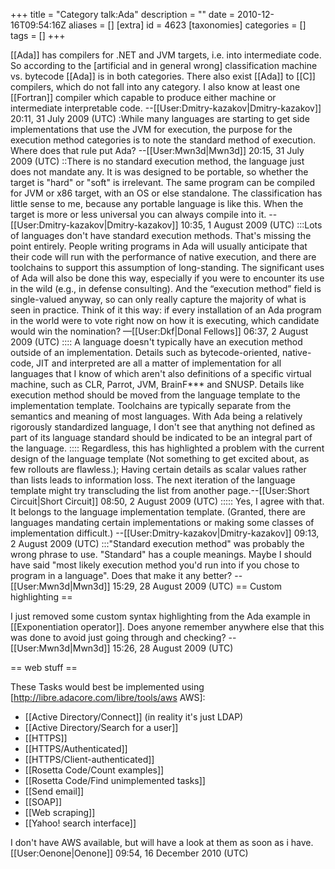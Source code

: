 +++
title = "Category talk:Ada"
description = ""
date = 2010-12-16T09:54:16Z
aliases = []
[extra]
id = 4623
[taxonomies]
categories = []
tags = []
+++

[[Ada]] has compilers for .NET and JVM targets, i.e. into intermediate code. So according to the [artificial and in general wrong] classification machine vs. bytecode [[Ada]] is in both categories. There also exist [[Ada]] to [[C]] compilers, which do not fall into any category. I also know at least one [[Fortran]] compiler which capable to produce either machine or intermediate interpretable code. --[[User:Dmitry-kazakov|Dmitry-kazakov]] 20:11, 31 July 2009 (UTC)
:While many languages are starting to get side implementations that use the JVM for execution, the purpose for the execution method categories is to note the standard method of execution. Where does that rule put Ada? --[[User:Mwn3d|Mwn3d]] 20:15, 31 July 2009 (UTC)
::There is no standard execution method, the language just does not mandate any. It is was designed to be portable, so whether the target is "hard" or "soft" is irrelevant. The same program can be compiled for JVM or x86 target, with an OS or else standalone. The classification has little sense to me, because any portable language is like this. When the target is more or less universal you can always compile into it. --[[User:Dmitry-kazakov|Dmitry-kazakov]] 10:35, 1 August 2009 (UTC)
:::Lots of languages don't have standard execution methods. That's missing the point entirely. People writing programs in Ada will usually anticipate that their code will run with the performance of native execution, and there are toolchains to support this assumption of long-standing. The significant uses of Ada will also be done this way, especially if you were to encounter its use in the wild (e.g., in defense consulting). And the “execution method” field is single-valued anyway, so can only really capture the majority of what is seen in practice. Think of it this way: if every installation of an Ada program in the world were to vote right now on how it is executing, which candidate would win the nomination? —[[User:Dkf|Donal Fellows]] 06:37, 2 August 2009 (UTC)
:::: A language doesn't typically have an execution method outside of an implementation.  Details such as bytecode-oriented, native-code, JIT and interpreted are all a matter of implementation for all languages that I know of which aren't also definitions of a specific virtual machine, such as CLR, Parrot, JVM, BrainF*** and SNUSP.  Details like execution method should be moved from the language template to the implementation template.  Toolchains are typically separate from the semantics and meaning of most languages.  With Ada being a relatively rigorously standardized language, I don't see that anything not defined as part of its language standard should be indicated to be an integral part of the language.
:::: Regardless, this has highlighted a problem with the current design of the language template (Not something to get excited about, as few rollouts are flawless.); Having certain details as scalar values rather than lists leads to information loss.  The next iteration of the language template might try transcluding the list from another page.--[[User:Short Circuit|Short Circuit]] 08:50, 2 August 2009 (UTC)
::::: Yes, I agree with that. It belongs to the language implementation template. (Granted, there are languages mandating certain implementations or making some classes of implementation difficult.) --[[User:Dmitry-kazakov|Dmitry-kazakov]] 09:13, 2 August 2009 (UTC)
:::"Standard execution method" was probably the wrong phrase to use. "Standard" has a couple meanings. Maybe I should have said "most likely execution method you'd run into if you chose to program in a language". Does that make it any better? --[[User:Mwn3d|Mwn3d]] 15:29, 28 August 2009 (UTC)
== Custom highlighting ==

I just removed some custom syntax highlighting from the Ada example in [[Exponentiation operator]]. Does anyone remember anywhere else that this was done to avoid just going through and checking? --[[User:Mwn3d|Mwn3d]] 15:26, 28 August 2009 (UTC)

== web stuff ==

These Tasks would best be implemented using [http://libre.adacore.com/libre/tools/aws AWS]:
* [[Active Directory/Connect]] (in reality it's just LDAP)
* [[Active Directory/Search for a user]]
* [[HTTPS]]
* [[HTTPS/Authenticated]]
* [[HTTPS/Client-authenticated]]
* [[Rosetta Code/Count examples]]
* [[Rosetta Code/Find unimplemented tasks]]
* [[Send email]]
* [[SOAP]]
* [[Web scraping]]
* [[Yahoo! search interface]]

I don't have AWS available, but will have a look at them as soon as i have. [[User:Oenone|Oenone]] 09:54, 16 December 2010 (UTC)
